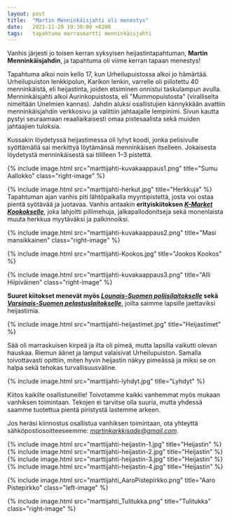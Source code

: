 ```yaml
---
layout: post
title:  "Martin Menninkäisjahti oli menestys"
date:   2021-11-28 19:30:00 +0200
tags:   tapahtuma marrasmartti menninkäisjahti
---
```



Vanhis järjesti jo toisen kerran syksyisen heijastintapahtuman, **Martin Menninkäisjahdin**, ja tapahtuma oli viime kerran tapaan menestys!

Tapahtuma alkoi noin kello 17, kun Urheilupuistossa alkoi jo hämärtää. Urheilupuiston lenkkipolun, Karikon lenkin, varrelle oli piilotettu 40 menninkäistä, eli heijastinta, joiden etsiminen onnistui taskulampun avulla. Menninkäisjahti alkoi Aurinkopuistosta, eli "Mummopuistosta" (viralliselta nimeltään Unelmien kannas). Jahdin aluksi osallistujien kännykkään avattiin menninkäisjahdin verkkosivu ja valittiin jahtaajalle lempinimi. Sivun kautta pystyi seuraamaan reaaliaikaisesti omaa pistesaalista sekä muiden jahtaajien tuloksia.

Kussakin löydetyssä heijastimessa oli lyhyt koodi, jonka pelisivulle syöttämällä sai merkittyä löytämänsä menninkäisen itselleen. Jokaisesta löydetystä menninkäisestä sai tililleen 1–3 pistettä.

{% include image.html src="marttijahti-kuvakaappaus1.png" title="Sumu Aallokko" class="right-image" %}

{% include image.html src="marttijahti-herkut.jpg" title="Herkkuja" %}
Tapahtuman ajan vanhis piti lähtöpaikalla myyntipistettä, josta voi ostaa pientä syötävää ja juotavaa. Vanhis antaakin **erityiskiitoksen *[K-Market Kookokselle][Kookos]***, joka lahjoitti pillimehuja, jalkapallodonitseja sekä monenlaista muuta herkkua myytäväksi ja palkinnoiksi.

{% include image.html src="marttijahti-kuvakaappaus2.png" title="Masi mansikkainen" class="right-image" %}

{% include image.html src="marttijahti-Kookos.jpg" title="Jookos Kookos" %}

{% include image.html src="marttijahti-kuvakaappaus3.png" title="Alli Hiipiväinen" class="right-image" %}

**Suuret kiitokset menevät myös *[Lounais-Suomen poliisilaitokselle][lspoliisi]* sekä *[Varsinais-Suomen pelastuslaitokselle][vspela]***, joilta saimme lapsille jaettaviksi heijastimia.

{% include image.html src="marttijahti-heijastimet.jpg" title="Heijastimet" %}

Sää oli marraskuisen kirpeä ja ilta oli pimeä, mutta lapsilla vaikutti olevan hauskaa. Riemun äänet ja lamput valaisivat Urheilupuiston. Samalla toivottavasti opittiin, miten hyvin heijastin näkyy pimeässä ja miksi se on halpa sekä tehokas turvallisuusväline.

{% include image.html src="marttijahti-lyhdyt.jpg" title="Lyhdyt" %}

Kiitos kaikille osallistuneille! Toivotamme kaikki vanhemmat myös mukaan vanhiksen toimintaan. Tekojen ei tarvitse olla suuria, mutta yhdessä saamme tuotettua pientä piristystä lastemme arkeen.

Jos heräsi kiinnostus osallistua vanhiksen toimintaan, ota yhteyttä sähköpostiosoitteeseemme: *[martinkarkkisade@gmail.com][email]*.

{% include image.html src="marttijahti-heijastin-1.jpg" title="Heijastin" %}
{% include image.html src="marttijahti-heijastin-2.jpg" title="Heijastin" %}
{% include image.html src="marttijahti-heijastin-3.jpg" title="Heijastin" %}
{% include image.html src="marttijahti-heijastin-4.jpg" title="Heijastin" %}


{% include image.html src="marttijahti_AaroPistepirkko.png" title="Aaro Pistepirkko" class="left-image" %}

{% include image.html src="marttijahti_Tulitukka.png" title="Tulitukka" class="right-image" %}

[mjahti]: https://marttijahti.dy.fi
[Kookos]: https://www.k-ruoka.fi/kauppa/k-market-kookos
[lspoliisi]: https://poliisi.fi/lounais-suomen-poliisilaitos
[vspela]: https://www.turku.fi/varsinais-suomen-pelastuslaitos
[email]: mailto:martinkarkkisade@gmail.com
